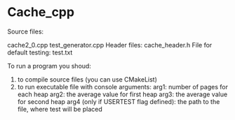 # Cache_cpp

Source files:

  cache2_0.cpp
  test_generator.cpp
Header files:
  cache_header.h
File for default testing:
  test.txt

To run a program you shoud:
  1) to compile source files (you can use CMakeList)
  2) to run executable file with console arguments:
    arg1: number of pages for each heap
    arg2: the average value for first heap
    arg3: the average value for second heap
    arg4 (only if USERTEST flag defined): the path to the file,
                                          where test will be placed
